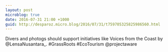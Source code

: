 ```yaml
---
layout: post
microblog: true
date: 2016-07-31 21:00 +1000
guid: http://desparoz.micro.blog/2016/07/31/t759705325825986560.html
---
```

Divers and photogs should support initiatives like Voices from the Coast by @LensaNusantara_. #GrassRoots #EcoTourism @projectaware

